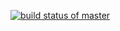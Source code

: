 [![build status of master](https://travis-ci.org/driechers/SSW-567-HW4a.svg?branch=master)](https://travis-ci.org/driechers/SSW-567-HW4a)
